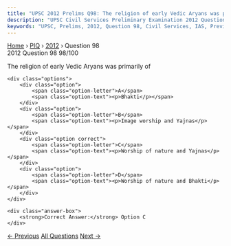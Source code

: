 ```yaml
---
title: "UPSC 2012 Prelims Q98: The religion of early Vedic Aryans was primarily of"
description: "UPSC Civil Services Preliminary Examination 2012 Question 98 with options and answer"
keywords: "UPSC, Prelims, 2012, Question 98, Civil Services, IAS, Previous Year Questions"
---
```


<nav class="breadcrumb">
    <a href="../../">Home</a>
    <span>›</span>
    <a href="../">PIQ</a>
    <span>›</span>
    <a href="./">2012</a>
    <span>›</span>
    <span>Question 98</span>
</nav>

<div class="question-header">
    <div class="question-meta">
        <span class="year-badge">2012</span>
        <span class="question-number">Question 98</span>
        <span class="progress">98/100</span>
    </div>
    <div class="progress-bar">
        <div class="progress-fill" style="width: 98.0%"></div>
    </div>
</div>

<div class="question-content">
    <div class="question-text">
        <p>The religion of early Vedic Aryans was primarily of</p>
    </div>
    
    <div class="options">
        <div class="option">
            <span class="option-letter">A</span>
            <span class="option-text"><p>Bhakti</p></span>
        </div>
        <div class="option">
            <span class="option-letter">B</span>
            <span class="option-text"><p>Image worship and Yajnas</p></span>
        </div>
        <div class="option correct">
            <span class="option-letter">C</span>
            <span class="option-text"><p>Worship of nature and Yajnas</p></span>
        </div>
        <div class="option">
            <span class="option-letter">D</span>
            <span class="option-text"><p>Worship of nature and Bhakti</p></span>
        </div>
    </div>

    <div class="answer-box">
        <strong>Correct Answer:</strong> Option C
    </div>
</div>

<div class="question-nav">
    <a href="../q097-lord-buddhas-image-is-sometimes-shown-with-the-han/" class="nav-btn prev">← Previous</a>
    <a href="../" class="nav-btn center">All Questions</a>
    <a href="../q099-which-of-the-following-statements-isare-correct-re/" class="nav-btn next">Next →</a>
</div>
